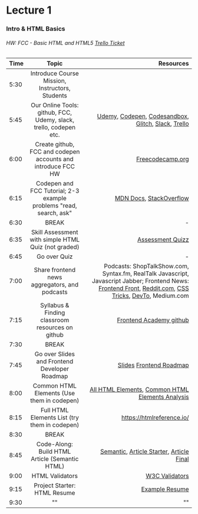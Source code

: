 # Lecture 1
### Intro & HTML Basics
###### HW: FCC - Basic HTML and HTML5 [Trello Ticket](https://trello.com/b/kP8TwrOh/mcc-frontend-academy)

| Time     |       Topic                                                   | Resources   |
| ---------|:-------------:                                                | -----:      |
| 5:30     | Introduce Course Mission, Instructors, Students               |          |
| 5:45     | Our Online Tools: github, FCC, Udemy, slack, trello, codepen etc. | [Udemy](https://www.udemy.com/course/the-complete-web-development-bootcamp/), [Codepen](https://codepen.io), [Codesandbox](https://codesandbox.io), [Glitch](https://glitch.com), [Slack](https://frontendacademy.slack.com), [Trello](https://trello.com/b/kP8TwrOh/mcc-frontend-academy)       |
| 6:00     | Create github, FCC and codepen accounts and introduce FCC HW  | [Freecodecamp.org](https://freecodecamp.org)            |
| 6:15     | Codepen and FCC Tutorial; 2-3 example problems "read, search, ask" | [MDN Docs](https://developer.mozilla.org/en-US/), [StackOverflow](https://stackoverflow.com/)            |
| 6:30     | BREAK                                                         |    -        |
| 6:35     | Skill Assessment with simple HTML Quiz (not graded)           | [Assessment Quizz](https://quizizz.com/) |
| 6:45     |         Go over Quiz                                          |    -        |
| 7:00     |  Share frontend news aggregators, and podcasts                | Podcasts: ShopTalkShow.com, Syntax.fm, RealTalk Javascript, Javascript Jabber; Frontend News: [Frontend Front](https://frontendfront.com/), [Reddit.com](https://reddit.com/r/frontend), [CSS Tricks](https://css-tricks.com), [DevTo](https://Dev.to), Medium.com         |
| 7:15     |  Syllabus & Finding classroom resources on github             | [Frontend Academy github](https://github.com/JamieVaughn/frontend-academy)            |
| 7:30     | BREAK                                                         |             |
| 7:45     |  Go over Slides and Frontend Developer Roadmap                | [Slides](https://wjv.io/deck/01-html/#/) [Frontend Roadmap](https://roadmap.sh/frontend)            |
| 8:00     | Common HTML Elements (Use them in codepen)                    | [All HTML Elements](https://htmlreference.io/), [Common HTML Elements Analysis](https://www.advancedwebranking.com/html/)            |
| 8:15     | Full HTML Elements List (try them in codepen)                | https://htmlreference.io/           |
| 8:30     | BREAK                                                         |             |
| 8:45     | Code-Along: Build HTML Article (Semantic HTML)                | [Semantic](https://htmlreference.io/semantic/), [Article Starter](https://codepen.io/MCCFrontendAcademy/pen/JjjKGPm), [Article Final](https://codepen.io/MCCFrontendAcademy/full/oNNZjyz) |
| 9:00     | HTML Validators                                               |  [W3C Validators](https://developer.mozilla.org/en-US/docs/Tools/Validators)           |
| 9:15     |  Project Starter: HTML Resume                                 |  [Example Resume](https://codepen.io/heliocrat/pen/mdbNdWj)         |
| 9:30     |   ""                                                          |  ""           |